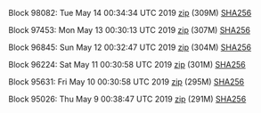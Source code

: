 Block 98082: Tue May 14 00:34:34 UTC 2019 [zip](https://dash-bootstrap.ams3.digitaloceanspaces.com/testnet/2019-05-14/bootstrap.dat.zip) (309M) [SHA256](https://dash-bootstrap.ams3.digitaloceanspaces.com/testnet/2019-05-14/sha256.txt)

Block 97453: Mon May 13 00:30:13 UTC 2019 [zip](https://dash-bootstrap.ams3.digitaloceanspaces.com/testnet/2019-05-13/bootstrap.dat.zip) (307M) [SHA256](https://dash-bootstrap.ams3.digitaloceanspaces.com/testnet/2019-05-13/sha256.txt)

Block 96845: Sun May 12 00:32:47 UTC 2019 [zip](https://dash-bootstrap.ams3.digitaloceanspaces.com/testnet/2019-05-12/bootstrap.dat.zip) (304M) [SHA256](https://dash-bootstrap.ams3.digitaloceanspaces.com/testnet/2019-05-12/sha256.txt)

Block 96224: Sat May 11 00:30:58 UTC 2019 [zip](https://dash-bootstrap.ams3.digitaloceanspaces.com/testnet/2019-05-11/bootstrap.dat.zip) (301M) [SHA256](https://dash-bootstrap.ams3.digitaloceanspaces.com/testnet/2019-05-11/sha256.txt)

Block 95631: Fri May 10 00:30:58 UTC 2019 [zip](https://dash-bootstrap.ams3.digitaloceanspaces.com/testnet/2019-05-10/bootstrap.dat.zip) (295M) [SHA256](https://dash-bootstrap.ams3.digitaloceanspaces.com/testnet/2019-05-10/sha256.txt)

Block 95026: Thu May  9 00:38:47 UTC 2019 [zip](https://dash-bootstrap.ams3.digitaloceanspaces.com/testnet/2019-05-09/bootstrap.dat.zip) (291M) [SHA256](https://dash-bootstrap.ams3.digitaloceanspaces.com/testnet/2019-05-09/sha256.txt)
